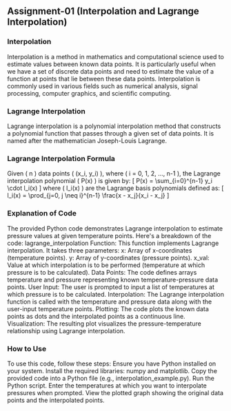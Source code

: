 ## Assignment-01 (Interpolation and Lagrange Interpolation)
### Interpolation
Interpolation is a method in mathematics and computational science used to estimate values between known data points. It is particularly useful when we have a set of discrete data points and need to estimate the value of a function at points that lie between these data points. Interpolation is commonly used in various fields such as numerical analysis, signal processing, computer graphics, and scientific computing.
### Lagrange Interpolation
Lagrange interpolation is a polynomial interpolation method that constructs a polynomial function that passes through a given set of data points. It is named after the mathematician Joseph-Louis Lagrange.
### Lagrange Interpolation Formula
Given ( n ) data points ( (x_i, y_i) ), where ( i = 0, 1, 2, ..., n-1 ), the Lagrange interpolation polynomial ( P(x) ) is given by:
[ P(x) = \sum_{i=0}^{n-1} y_i \cdot l_i(x) ]
where ( l_i(x) ) are the Lagrange basis polynomials defined as:
[ l_i(x) = \prod_{j=0, j \neq i}^{n-1} \frac{x - x_j}{x_i - x_j} ]
### Explanation of Code
The provided Python code demonstrates Lagrange interpolation to estimate pressure values at given temperature points. Here's a breakdown of the code:
lagrange_interpolation Function: This function implements Lagrange interpolation. It takes three parameters:
x: Array of x-coordinates (temperature points).
y: Array of y-coordinates (pressure points).
x_val: Value at which interpolation is to be performed (temperature at which pressure is to be calculated).
Data Points: The code defines arrays temperature and pressure representing known temperature-pressure data points.
User Input: The user is prompted to input a list of temperatures at which pressure is to be calculated.
Interpolation: The Lagrange interpolation function is called with the temperature and pressure data along with the user-input temperature points.
Plotting: The code plots the known data points as dots and the interpolated points as a continuous line.
Visualization: The resulting plot visualizes the pressure-temperature relationship using Lagrange interpolation.
### How to Use
To use this code, follow these steps:
Ensure you have Python installed on your system.
Install the required libraries: numpy and matplotlib.
Copy the provided code into a Python file (e.g., interpolation_example.py).
Run the Python script.
Enter the temperatures at which you want to interpolate pressures when prompted.
View the plotted graph showing the original data points and the interpolated points.
